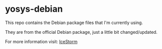 # yosys-debian

This repo contains the Debian package files that I'm currently using.

They are from the official Debian package, just a little bit changed/updated.

For more information visit: [IceStorm](https://github.com/cliffordwolf/yosys)
